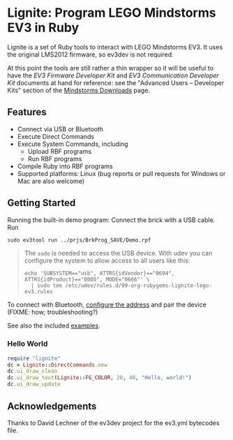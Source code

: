 # Lignite: Program LEGO Mindstorms EV3 in Ruby

Lignite is a set of Ruby tools to interact with LEGO Mindstorms EV3.
It uses the original LMS2012 firmware, so ev3dev is not required.

At this point the tools are still rather a thin wrapper so it will be useful
to have the *EV3 Firmware Developer Kit* and *EV3 Communication Developer Kit*
documents at hand for reference: see the "Advanced Users – Developer Kits"
section of the
[Mindstorms Downloads](https://www.lego.com/en-us/mindstorms/downloads) page.

## Features

- Connect via USB or Bluetooth
- Execute Direct Commands
- Execute System Commands, including
    - Upload RBF programs
    - Run RBF programs
- Compile Ruby into RBF programs
- Supported platforms: Linux
  (bug reports or pull requests for Windows or Mac are also welcome)


## Getting Started

Running the built-in demo program: Connect the brick with a USB cable. Run

```sh
sudo ev3tool run ../prjs/BrkProg_SAVE/Demo.rpf
```

> The `sudo` is needed to access the USB device.
> With udev you can configure the system to allow access to all users like this:
>
>     echo 'SUBSYSTEM=="usb", ATTRS{idVendor}=="0694", ATTRS{idProduct}=="0005", MODE="0666"' \
>       | sudo tee /etc/udev/rules.d/99-org-rubygems-lignite-lego-ev3.rules

To connect with Bluetooth, [configure the address](data/lignite-btaddr) and
pair the device (FIXME: how; troubleshooting?)

See also the included [examples](examples/).

### Hello World

```rb
require "lignite"
dc = Lignite::DirectCommands.new
dc.ui_draw_clean
dc.ui_draw_text(Lignite::FG_COLOR, 20, 40, "Hello, world!")
dc.ui_draw_update
```

## Acknowledgements

Thanks to David Lechner of the ev3dev project for the ev3.yml bytecodes file.
